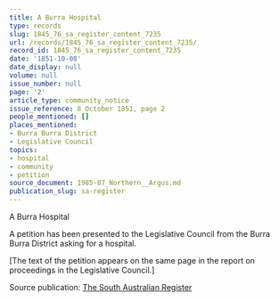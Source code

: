 ```yaml
---
title: A Burra Hospital
type: records
slug: 1845_76_sa_register_content_7235
url: /records/1845_76_sa_register_content_7235/
record_id: 1845_76_sa_register_content_7235
date: '1851-10-08'
date_display: null
volume: null
issue_number: null
page: '2'
article_type: community_notice
issue_reference: 8 October 1851, page 2
people_mentioned: []
places_mentioned:
- Burra Burra District
- Legislative Council
topics:
- hospital
- community
- petition
source_document: 1985-87_Northern__Argus.md
publication_slug: sa-register
---
```


A Burra Hospital

A petition has been presented to the Legislative Council from the Burra Burra District asking for a hospital.

[The text of the petition appears on the same page in the report on proceedings in the Legislative Council.]

Source publication: [The South Australian Register](/publications/sa-register/)

